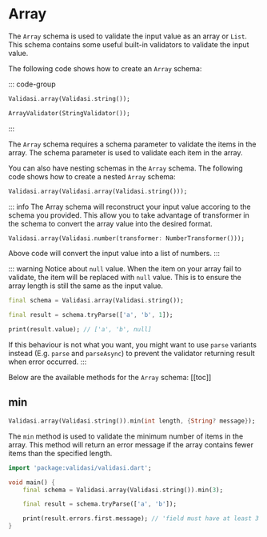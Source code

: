 # Array

The `Array` schema is used to validate the input value as an array or `List`. This schema contains some useful built-in validators to validate the input value.

The following code shows how to create an `Array` schema:

::: code-group

```dart [Using Validasi]
Validasi.array(Validasi.string());
```

```dart [Using Direct Class]
ArrayValidator(StringValidator());
```

:::

The `Array` schema requires a schema parameter to validate the items in the array. The schema parameter is used to validate each item in the array.

You can also have nesting schemas in the `Array` schema. The following code shows how to create a nested `Array` schema:

```dart
Validasi.array(Validasi.array(Validasi.string()));
```

::: info
The Array schema will reconstruct your input value accoring to the schema you provided. This allow you to take advantage of transformer in the schema
to convert the array value into the desired format.

```dart
Validasi.array(Validasi.number(transformer: NumberTransformer()));
```

Above code will convert the input value into a list of numbers.
:::

::: warning
Notice about `null` value. When the item on your array fail to validate, the item will be replaced with `null` value. This is to ensure the array length is still the same as the input value.

```dart
final schema = Validasi.array(Validasi.string());

final result = schema.tryParse(['a', 'b', 1]);

print(result.value); // ['a', 'b', null]
```

If this behaviour is not what you want, you might want to use `parse` variants instead (E.g. `parse` and `parseAsync`) to prevent the validator returning
result when error occurred.
:::

Below are the available methods for the `Array` schema:
[[toc]]

## min

```dart
Validasi.array(Validasi.string()).min(int length, {String? message});
```

The `min` method is used to validate the minimum number of items in the array. This method will return an error message if the array contains fewer items than the specified length.

```dart
import 'package:validasi/validasi.dart';

void main() {
    final schema = Validasi.array(Validasi.string()).min(3);

    final result = schema.tryParse(['a', 'b']);

    print(result.errors.first.message); // 'field must have at least 3 items'
}
```
